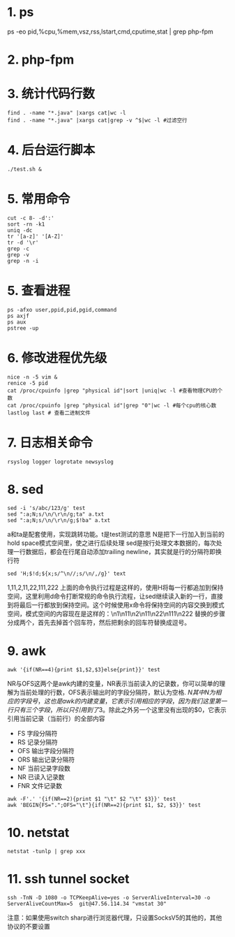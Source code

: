# 1. ps
ps  -eo pid,%cpu,%mem,vsz,rss,lstart,cmd,cputime,stat  | grep php-fpm

# 2. php-fpm



# 3. 统计代码行数
```
find . -name "*.java" |xargs cat|wc -l
find . -name "*.java" |xargs cat|grep -v ^$|wc -l #过滤空行
```

# 4. 后台运行脚本
```
./test.sh &
```
# 5. 常用命令
```
cut -c 8- -d':'
sort -rn -k1
uniq -dc
tr '[a-z]' '[A-Z]'
tr -d '\r'
grep -c
grep -v
grep -n -i
```

# 5. 查看进程
```
ps -afxo user,ppid,pid,pgid,command
ps axjf
ps aux
pstree -up
```
# 6. 修改进程优先级
```
nice -n -5 vim &
renice -5 pid
cat /proc/cpuinfo |grep "physical id"|sort |uniq|wc -l #查看物理CPU的个数
cat /proc/cpuinfo |grep "physical id"|grep "0"|wc -l #每个cpu的核心数
lastlog last # 查看二进制文件
```
# 7. 日志相关命令
`rsyslog
logger
logrotate
newsyslog`

# 8. sed

```
sed -i 's/abc/123/g' test
sed ":a;N;s/\n/\r\n/g;ta" a.txt
sed ":a;N;s/\n/\r\n/g;$!ba" a.txt
```
a和ta是配套使用，实现跳转功能。t是test测试的意思
N是把下一行加入到当前的hold space模式空间里，使之进行后续处理
sed是按行处理文本数据的，每次处理一行数据后，都会在行尾自动添加trailing newline，其实就是行的分隔符即换行符
```
sed 'H;$!d;${x;s/^\n//;s/\n/,/g}' text
```
1,11,2,11,22,111,222
上面的命令执行过程是这样的，使用H将每一行都追加到保持空间，这里利用d命令打断常规的命令执行流程，让sed继续读入新的一行，直接到将最后一行都放到保持空间。这个时候使用x命令将保持空间的内容交换到模式空间，模式空间的内容现在是这样的：\n1\n11\n2\n11\n22\n111\n222  替换的步骤分成两个，首先去掉首个回车符，然后把剩余的回车符替换成逗号。


# 9. awk
```
awk '{if(NR==4){print $1,$2,$3}else{print}}' test
```
NR与OFS这两个是awk内建的变量，NR表示当前读入的记录数，你可以简单的理解为当前处理的行数，OFS表示输出时的字段分隔符，默认为空格.
$N其中N为相应的字段号，这也是awk的内建变量，它表示引用相应的字段，因为我们这里第一行只有三个字段，所以只引用到了$3。除此之外另一个这里没有出现的$0，它表示引用当前记录（当前行）的全部内容

- FS 字段分隔符
- RS 记录分隔符
- OFS 输出字段分隔符
- ORS 输出记录分隔符
- NF 当前记录字段数
- NR 已读入记录数
- FNR 文件记录数


```
awk -F'.' '{if(NR==2){print $1 "\t" $2 "\t" $3}}' test
awk 'BEGIN{FS=".";OFS="\t"}{if(NR==2){print $1, $2, $3}}' test
```


# 10. netstat
```
netstat -tunlp | grep xxx
```


# 11. ssh tunnel socket
```
ssh -TnN -D 1080 -o TCPKeepAlive=yes -o ServerAliveInterval=30 -o ServerAliveCountMax=5  git@47.56.114.34 "vmstat 30"

```
注意：如果使用switch sharp进行浏览器代理，只设置SocksV5的其他的，其他协议的不要设置
